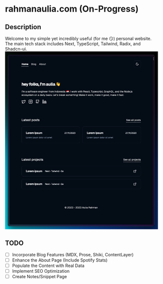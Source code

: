 # rahmanaulia.com (On-Progress)

## Description

Welcome to my simple yet incredibly useful (for me 😏) personal website. The main tech stack includes Next, TypeScript, Tailwind, Radix, and Shadcn-ui.
![Alt text](image.png)

## TODO

- [ ] Incorporate Blog Features (MDX, Prose, Shiki, ContentLayer)
- [ ] Enhance the About Page (Include Spotify Stats)
- [ ] Populate the Content with Real Data
- [ ] Implement SEO Optimization
- [ ] Create Notes/Snippet Page

